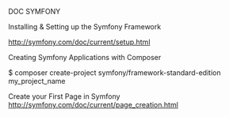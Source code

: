 

DOC  SYMFONY


Installing & Setting up the Symfony Framework

http://symfony.com/doc/current/setup.html




Creating Symfony Applications with Composer

$ composer create-project symfony/framework-standard-edition my_project_name




Create your First Page in Symfony
http://symfony.com/doc/current/page_creation.html
